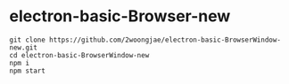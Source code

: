 # electron-basic-Browser-new

```
git clone https://github.com/2woongjae/electron-basic-BrowserWindow-new.git
cd electron-basic-BrowserWindow-new
npm i
npm start
```